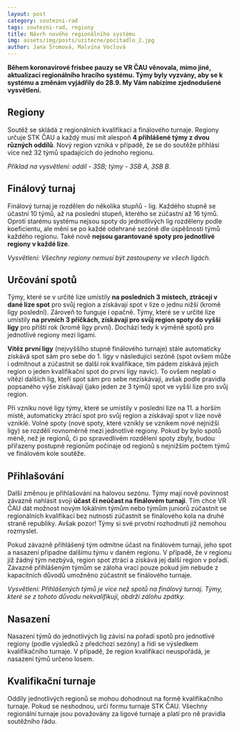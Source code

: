 ```yaml
---
layout: post
category: soutezni-rad
tags: soutezni-rad, regiony
title: Návrh nového regionálního systému
img: assets/img/posts/uzitecne/pocitadlo_2.jpg
author: Jana Šromová, Malvína Voclová
---
```


**Během koronavirové frisbee pauzy se VR ČAU věnovala, mimo jiné, aktualizaci regionálního hracího systému. Týmy byly vyzvány, aby se k systému a změnám vyjádřily do 28.9. My Vám nabízíme zjednodušené vysvětlení.**

## Regiony

Soutěž se skládá z regionálních kvalifikací a finálového turnaje. Regiony určuje STK ČAU a každý musí mít alespoň **4 přihlášené týmy z dvou různých oddílů**. Nový region vzniká v případě, že se do soutěže přihlásí více než 32 týmů spadajících do jednoho regionu.

*Příklad na vysvětlení: oddíl - 3SB; týmy - 3SB A, 3SB B.*

## Finálový turnaj

Finálový turnaj je rozdělen do několika stupňů - lig. Každého stupně se účastní 10 týmů, až na poslední stupeň, kterého se zúčastní až 16 týmů. Oproti starému systému nejsou spoty do jednotlivých lig rozděleny podle koeficientu, ale mění se po každé odehrané sezóně dle úspěšnosti týmů každého regionu. Také nově **nejsou garantované spoty pro jednotlivé regiony v každé lize**.

*Vysvětlení: Všechny regiony nemusí být zastoupeny ve všech ligách.*

## Určování spotů

Týmy, které se v určité lize umístily **na posledních 3 místech, ztrácejí v dané lize spot** pro svůj region a získávají spot v lize o jednu nižší (kromě ligy poslední). Zároveň to funguje i opačně. Týmy, které se v určité lize umístily **na prvních 3 příčkách, získávají pro svůj region spoty do vyšší ligy** pro příští rok (kromě ligy první). Dochází tedy k výměně spotů pro jednotlivé regiony mezi ligami.

**Vítěz první ligy** (nejvyššího stupně finálového turnaje) stále automaticky získává spot sám pro sebe do 1. ligy v následující sezóně (spot ovšem může i odmítnout a zúčastnit se další rok kvalifikace, tím pádem získává jejich region o jeden kvalifikační spot do první ligy navíc). To ovšem neplatí o vítězi dalších lig, kteří spot sám pro sebe nezískávají, avšak podle pravidla popsaného výše získávají (jako jeden ze 3 týmů) spot ve vyšší lize pro svůj region.

Při vzniku nové ligy týmy, které se umístily v poslední lize na 11. a horším místě, automaticky ztrácí spot pro svůj region a získávají spot v lize nově vzniklé. Volné spoty (nové spoty, které vznikly se vznikem nové nejnižší ligy) se rozdělí rovnoměrně mezi jednotlivé regiony. Pokud by bylo spotů méně, než je regionů, či po spravedlivém rozdělení spoty zbyly, budou přiřazeny postupně regionům počínaje od regionů s nejnižším počtem týmů ve finálovém kole soutěže.

## Přihlašování

Další změnou je přihlašování na halovou sezónu. Týmy mají nově povinnost závazně nahlásit svoji **účast či neúčast na finálovém turnaji**. Tím chce VR ČAU dát možnost novým lokálním týmům nebo týmům juniorů zúčastnit se regionálních kvalifikací bez nutnosti zúčastnit se finálového kola na druhé straně republiky. Avšak pozor! Týmy si své prvotní rozhodnutí již nemohou rozmyslet.

Pokud závazně přihlášený tým odmítne účast na finálovém turnaji, jeho spot a nasazení připadne dalšímu týmu v daném regionu. V případě, že v regionu již žádný tým nezbývá, region spot ztrácí a získává jej další region v pořadí. Závazně přihlášeným týmům se záloha vrací pouze pokud jim nebude z kapacitních důvodů umožněno zúčastnit se finálového turnaje.

*Vysvětlení: Přihlášených týmů je více než spotů na finálový turnaj. Týmy, které se z tohoto důvodu nekvalifikují, obdrží zálohu zpátky.*

## Nasazení

Nasazení týmů do jednotlivých lig závisí na pořadí spotů pro jednotlivé regiony (podle výsledků z předchozí sezóny) a řídí se výsledkem kvalifikačního turnaje. V případě, že region kvalifikaci neuspořádá, je nasazení týmů určeno losem.

## Kvalifikační turnaje

Oddíly jednotlivých regionů se mohou dohodnout na formě kvalifikačního turnaje. Pokud se neshodnou, určí formu turnaje STK ČAU. Všechny regionální turnaje jsou považovány za ligové turnaje a platí pro ně pravidla soutěžního řádu.
